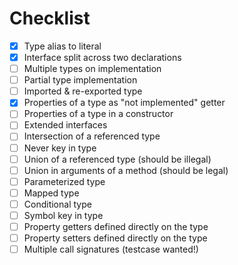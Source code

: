 # Checklist

- [x] Type alias to literal
- [x] Interface split across two declarations
- [ ] Multiple types on implementation
- [ ] Partial type implementation
- [ ] Imported & re-exported type
- [x] Properties of a type as "not implemented" getter
- [ ] Properties of a type in a constructor
- [ ] Extended interfaces
- [ ] Intersection of a referenced type
- [ ] Never key in type
- [ ] Union of a referenced type (should be illegal)
- [ ] Union in arguments of a method (should be legal)
- [ ] Parameterized type
- [ ] Mapped type
- [ ] Conditional type
- [ ] Symbol key in type
- [ ] Property getters defined directly on the type
- [ ] Property setters defined directly on the type
- [ ] Multiple call signatures (testcase wanted!)
